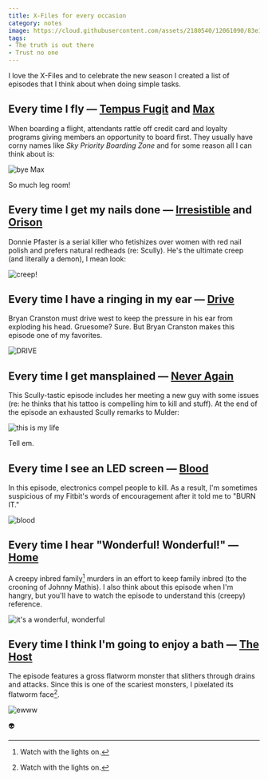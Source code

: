 ```yaml
---
title: X-Files for every occasion
category: notes
image: https://cloud.githubusercontent.com/assets/2180540/12061090/83e195aa-af4b-11e5-9e21-d8db1f363f69.jpg
tags:
- The truth is out there
- Trust no one
---
```


I love the X-Files and to celebrate the new season I created a list of episodes that I think about when doing simple tasks.

## Every time I fly &mdash; [Tempus Fugit](https://en.wikipedia.org/wiki/Tempus_Fugit_(The_X-Files)) and [Max](https://en.wikipedia.org/wiki/Max_(The_X-Files))

When boarding a flight, attendants rattle off credit card and loyalty programs giving members an opportunity to board first. They usually have corny names like *Sky Priority Boarding Zone* and for some reason all I can think about is:

<div class="photos"><img src="https://cloud.githubusercontent.com/assets/2180540/12071629/24d68f5a-b083-11e5-9004-c0ed1231be06.png" alt="bye Max"></div>

So much leg room!

## Every time I get my nails done &mdash; [Irresistible](https://en.wikipedia.org/wiki/Irresistible_(The_X-Files)) and [Orison](https://en.wikipedia.org/wiki/Orison_(The_X-Files)) 

Donnie Pfaster is a serial killer who fetishizes over women with red nail polish and prefers natural redheads (re: Scully). He's the ultimate creep (and literally a demon), I mean look:

<div class="photos"><img src="https://cloud.githubusercontent.com/assets/2180540/12071627/24cb4c6c-b083-11e5-823f-187dfde2a815.png" alt="creep!"></div>

## Every time I have a ringing in my ear &mdash; [Drive](https://en.wikipedia.org/wiki/Drive_(The_X-Files))

Bryan Cranston must drive west to keep the pressure in his ear from exploding his head. Gruesome? Sure. But Bryan Cranston makes this episode one of my favorites.

<div class="photos"><img src="https://cloud.githubusercontent.com/assets/2180540/12071626/24cad19c-b083-11e5-9164-a3c4405dce67.png" alt="DRIVE"></div>

## Every time I get mansplained &mdash; [Never Again](https://en.wikipedia.org/wiki/Never_Again_(The_X-Files))

This Scully-tastic episode includes her meeting a new guy with some issues (re: he thinks that his tattoo is compelling him to kill and stuff). At the end of the episode an exhausted Scully remarks to Mulder:

<div class="photos"><img src="https://cloud.githubusercontent.com/assets/2180540/12074882/c357ce02-b13a-11e5-8f22-c35489af5c20.png" alt="this is my life"></div>

Tell em.

## Every time I see an LED screen &mdash; [Blood](https://en.wikipedia.org/wiki/Blood_(The_X-Files))

In this episode, electronics compel people to kill. As a result, I'm sometimes suspicious of my Fitbit's words of encouragement after it told me to "BURN IT."

<div class="photos"><img src="https://cloud.githubusercontent.com/assets/2180540/12071625/24ca1fb8-b083-11e5-96b4-7fe2cf0aae15.png" alt="blood"></div>

## Every time I hear "Wonderful! Wonderful!" &mdash; [Home](https://en.wikipedia.org/wiki/Home_(The_X-Files))

A creepy inbred family[^1] murders in an effort to keep family inbred (to the crooning of Johnny Mathis). I also think about this episode when I'm hangry, but you'll have to watch the episode to understand this (creepy) reference.

<div class="photos"><img src="https://cloud.githubusercontent.com/assets/2180540/12071630/24d683b6-b083-11e5-8de9-c9a37504255a.png" alt="it's a wonderful, wonderful"></div>

## Every time I think I'm going to enjoy a bath &mdash; [The Host](https://en.wikipedia.org/wiki/The_Host_(The_X-Files))

The episode features a gross flatworm monster that slithers through drains and attacks. Since this is one of the scariest monsters, I pixelated its flatworm face[^1].

<div class="photos"><img src="https://cloud.githubusercontent.com/assets/2180540/12071624/24c9ad6c-b083-11e5-9d49-c08461624a18.png" alt="ewww"></div>

:alien:

[^1]: Watch with the lights on.